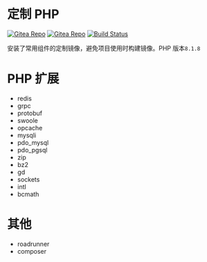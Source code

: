 # 定制 PHP

[![Gitea Repo](https://badgen.net/badge/icon/gitea?icon=git&label&color=green)](https://git.fat4.cn/maoxuner/docker-php)
[![Gitea Repo](https://badgen.net/badge/icon/docker-php?icon=docker&label)](https://git.fat4.cn/maoxuner/docker-php)
[![Build Status](https://img.shields.io/drone/build/maoxuner/docker-php?logo=drone&server=https%3A%2F%2Fdrone.fat4.cn)](https://drone.fat4.cn/maoxuner/docker-php)

安装了常用组件的定制镜像，避免项目使用时构建镜像。PHP 版本`8.1.8`

# PHP 扩展

- redis
- grpc
- protobuf
- swoole
- opcache
- mysqli
- pdo_mysql
- pdo_pgsql
- zip
- bz2
- gd
- sockets
- intl
- bcmath

# 其他

- roadrunner
- composer
